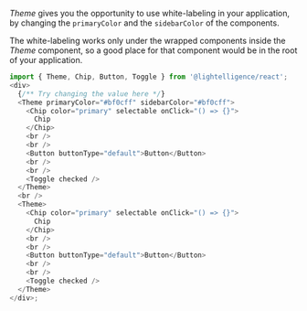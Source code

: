 _Theme_ gives you the opportunity to use white-labeling in your application,
by changing the `primaryColor` and the `sidebarColor` of the components.

The white-labeling works only under the wrapped components inside the _Theme_
component, so a good place for that component would be in the root of your
application.

```js
import { Theme, Chip, Button, Toggle } from '@lightelligence/react';
<div>
  {/** Try changing the value here */}
  <Theme primaryColor="#bf0cff" sidebarColor="#bf0cff">
    <Chip color="primary" selectable onClick="() => {}">
      Chip
    </Chip>
    <br />
    <br />
    <Button buttonType="default">Button</Button>
    <br />
    <br />
    <Toggle checked />
  </Theme>
  <br />
  <Theme>
    <Chip color="primary" selectable onClick="() => {}">
      Chip
    </Chip>
    <br />
    <br />
    <Button buttonType="default">Button</Button>
    <br />
    <br />
    <Toggle checked />
  </Theme>
</div>;
```
